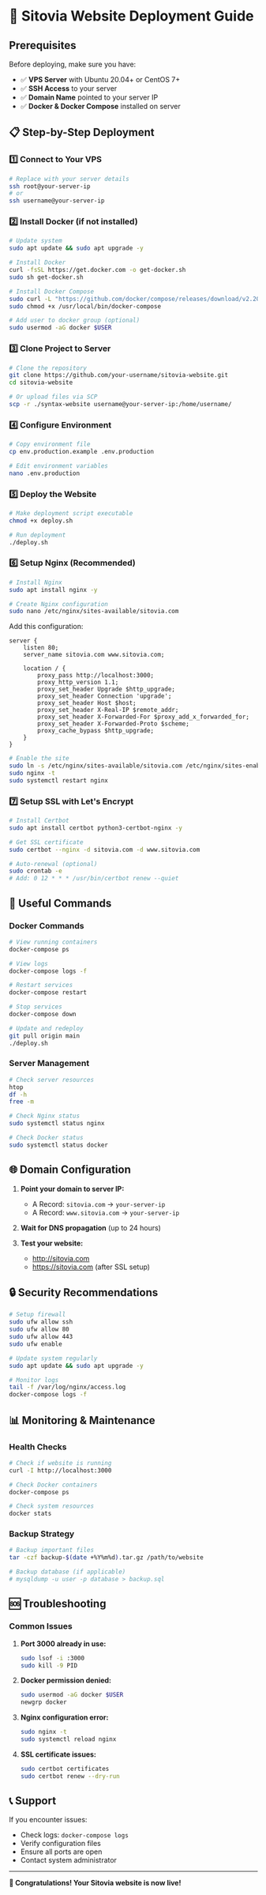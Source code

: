 # 🚀 Sitovia Website Deployment Guide

## Prerequisites

Before deploying, make sure you have:

- ✅ **VPS Server** with Ubuntu 20.04+ or CentOS 7+
- ✅ **SSH Access** to your server
- ✅ **Domain Name** pointed to your server IP
- ✅ **Docker & Docker Compose** installed on server

## 📋 Step-by-Step Deployment

### 1️⃣ Connect to Your VPS

```bash
# Replace with your server details
ssh root@your-server-ip
# or
ssh username@your-server-ip
```

### 2️⃣ Install Docker (if not installed)

```bash
# Update system
sudo apt update && sudo apt upgrade -y

# Install Docker
curl -fsSL https://get.docker.com -o get-docker.sh
sudo sh get-docker.sh

# Install Docker Compose
sudo curl -L "https://github.com/docker/compose/releases/download/v2.20.0/docker-compose-$(uname -s)-$(uname -m)" -o /usr/local/bin/docker-compose
sudo chmod +x /usr/local/bin/docker-compose

# Add user to docker group (optional)
sudo usermod -aG docker $USER
```

### 3️⃣ Clone Project to Server

```bash
# Clone the repository
git clone https://github.com/your-username/sitovia-website.git
cd sitovia-website

# Or upload files via SCP
scp -r ./syntax-website username@your-server-ip:/home/username/
```

### 4️⃣ Configure Environment

```bash
# Copy environment file
cp env.production.example .env.production

# Edit environment variables
nano .env.production
```

### 5️⃣ Deploy the Website

```bash
# Make deployment script executable
chmod +x deploy.sh

# Run deployment
./deploy.sh
```

### 6️⃣ Setup Nginx (Recommended)

```bash
# Install Nginx
sudo apt install nginx -y

# Create Nginx configuration
sudo nano /etc/nginx/sites-available/sitovia.com
```

Add this configuration:

```nginx
server {
    listen 80;
    server_name sitovia.com www.sitovia.com;

    location / {
        proxy_pass http://localhost:3000;
        proxy_http_version 1.1;
        proxy_set_header Upgrade $http_upgrade;
        proxy_set_header Connection 'upgrade';
        proxy_set_header Host $host;
        proxy_set_header X-Real-IP $remote_addr;
        proxy_set_header X-Forwarded-For $proxy_add_x_forwarded_for;
        proxy_set_header X-Forwarded-Proto $scheme;
        proxy_cache_bypass $http_upgrade;
    }
}
```

```bash
# Enable the site
sudo ln -s /etc/nginx/sites-available/sitovia.com /etc/nginx/sites-enabled/
sudo nginx -t
sudo systemctl restart nginx
```

### 7️⃣ Setup SSL with Let's Encrypt

```bash
# Install Certbot
sudo apt install certbot python3-certbot-nginx -y

# Get SSL certificate
sudo certbot --nginx -d sitovia.com -d www.sitovia.com

# Auto-renewal (optional)
sudo crontab -e
# Add: 0 12 * * * /usr/bin/certbot renew --quiet
```

## 🔧 Useful Commands

### Docker Commands
```bash
# View running containers
docker-compose ps

# View logs
docker-compose logs -f

# Restart services
docker-compose restart

# Stop services
docker-compose down

# Update and redeploy
git pull origin main
./deploy.sh
```

### Server Management
```bash
# Check server resources
htop
df -h
free -m

# Check Nginx status
sudo systemctl status nginx

# Check Docker status
sudo systemctl status docker
```

## 🌐 Domain Configuration

1. **Point your domain to server IP:**
   - A Record: `sitovia.com` → `your-server-ip`
   - A Record: `www.sitovia.com` → `your-server-ip`

2. **Wait for DNS propagation** (up to 24 hours)

3. **Test your website:**
   - http://sitovia.com
   - https://sitovia.com (after SSL setup)

## 🔒 Security Recommendations

```bash
# Setup firewall
sudo ufw allow ssh
sudo ufw allow 80
sudo ufw allow 443
sudo ufw enable

# Update system regularly
sudo apt update && sudo apt upgrade -y

# Monitor logs
tail -f /var/log/nginx/access.log
docker-compose logs -f
```

## 📊 Monitoring & Maintenance

### Health Checks
```bash
# Check if website is running
curl -I http://localhost:3000

# Check Docker containers
docker-compose ps

# Check system resources
docker stats
```

### Backup Strategy
```bash
# Backup important files
tar -czf backup-$(date +%Y%m%d).tar.gz /path/to/website

# Backup database (if applicable)
# mysqldump -u user -p database > backup.sql
```

## 🆘 Troubleshooting

### Common Issues

1. **Port 3000 already in use:**
   ```bash
   sudo lsof -i :3000
   sudo kill -9 PID
   ```

2. **Docker permission denied:**
   ```bash
   sudo usermod -aG docker $USER
   newgrp docker
   ```

3. **Nginx configuration error:**
   ```bash
   sudo nginx -t
   sudo systemctl reload nginx
   ```

4. **SSL certificate issues:**
   ```bash
   sudo certbot certificates
   sudo certbot renew --dry-run
   ```

## 📞 Support

If you encounter issues:
- Check logs: `docker-compose logs`
- Verify configuration files
- Ensure all ports are open
- Contact system administrator

---

**🎉 Congratulations! Your Sitovia website is now live!**

